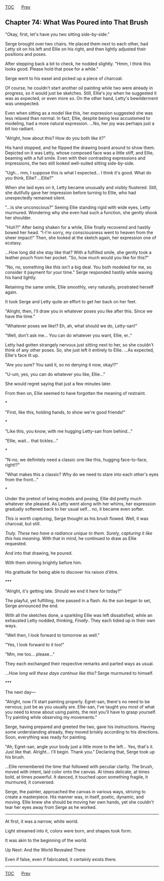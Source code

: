 [TOC](../readme.md)&nbsp;&nbsp;&nbsp;&nbsp;&nbsp;&nbsp;[Prev](index_split_049.md)&nbsp;&nbsp;&nbsp;&nbsp;&nbsp;&nbsp;



## Chapter 74: What Was Poured into That Brush

"Okay, first, let's have you two sitting side-by-side."

Serge brought over two chairs. He placed them next to each other, had
Letty sit on his left and Ellie on his right, and then lightly adjusted
their positions and poses.

After stepping back a bit to check, he nodded slightly. "Hmm, I think
this looks good. Please hold that pose for a while."

Serge went to his easel and picked up a piece of charcoal.

Of course, he couldn't start another oil painting while two were already
in progress, so it would just be sketches. Still, Ellie's joy when he
suggested it was as expected, or even more so. On the other hand,
Letty's bewilderment was unexpected.

Even when sitting as a model like this, her expression suggested she was
less relaxed than normal. In fact, Ellie, despite being less accustomed
to modeling, had a more natural expression. ...No, her joy was perhaps
just a bit too radiant.

"Alright, how about this? How do you both like it?"

His hand stopped, and he flipped the drawing board around to show them.
Depicted on it was Letty, whose composed face was a little stiff, and
Ellie, beaming with a full smile. Even with their contrasting
expressions and impressions, the two still looked well-suited sitting
side-by-side.

"Ugh... mm, I suppose this is what I expected... I think it's good. What
do you think, Ellie? ...Ellie?"

When she laid eyes on it, Letty became unusually and visibly flustered.
Still, she dutifully gave her impression before turning to Ellie, who
had unexpectedly remained silent.

"...Is she unconscious?" Seeing Ellie standing rigid with wide eyes,
Letty murmured. Wondering why she even had such a function, she gently
shook her shoulder.

"Huh?!” After being shaken for a while, Ellie finally recovered and
hastily bowed her head. “I-I'm sorry, my consciousness went to heaven
from the sheer impact!" Then, she looked at the sketch again, her
expression one of ecstasy.

...How long did she stay like that? With a fulfilled smile, she gently
took a leather pouch from her pocket. "So, how much would you like for
this?"

"No, no, something like this isn’t a big deal. You both modeled for me,
so consider it payment for your time." Serge responded hastily while
waving his hand lightly.

Retaining the same smile, Ellie smoothly, very naturally, prostrated
herself again.

It took Serge and Letty quite an effort to get her back on her feet.

"Alright, then, I'll draw you in whatever poses you like after this.
Since we have the time."

"Whatever poses we like!? Eh, ah, what should we do, Letty-san!"

"Well, don't ask me... You can do whatever you want, Ellie, er.."

Letty had gotten strangely nervous just sitting next to her, so she
couldn't think of any other poses. So, she just left it entirely to
Ellie. ...As expected, Ellie's face lit up.

"Are you sure? You said it, so no denying it now, okay!?"

"U-um, yes, you can do whatever you like, Ellie..."

She would regret saying that just a few minutes later.

From then on, Ellie seemed to have forgotten the meaning of restraint.

\*

"First, like this, holding hands, to show we're good friends!"

\*

"Like this, you know, with me hugging Letty-san from behind..."

"Ellie, wait... that tickles..."

\*

"N-no, we definitely need a classic one like this, hugging face-to-face,
right!?"

"What makes this a classic? Why do we need to stare into each other's
eyes from the front..."

\*

Under the pretext of being models and posing, Ellie did pretty much
whatever she pleased. As Letty went along with her whims, her expression
gradually softened back to her usual self... no, it became even softer.

*This is worth capturing*, Serge thought as his brush flowed. Well, it
was charcoal, but still.

*Truly. These two have a radiance unique to them. Surely, capturing it
like this has meaning.* With that in mind, he continued to draw as Ellie
requested.

And into that drawing, he poured.

With them shining brightly before him.

His gratitude for being able to discover his raison d'être.

\*\*\*

"Alright, it's getting late. Should we end it here for today?"

The playful, yet fulfilling, time passed in a flash. As the sun began to
set, Serge announced the end.

With all the sketches done, a sparkling Ellie was left dissatisfied,
while an exhausted Letty nodded, thinking, *Finally*. They each tidied
up in their own ways.

"Well then, I look forward to tomorrow as well."

"Yes, I look forward to it too!"

"Mm, me too... please..."

They each exchanged their respective remarks and parted ways as usual.

*...How long will these days continue like this?* Serge murmured to
himself.

\*\*\*

The next day—

"Alright, now I'll start painting properly. Egret-san, there's no need
to be nervous; just be as you usually are. Ellie-san, I've taught you
most of what you need to know about using paints, the rest you'll have
to grasp yourself. Try painting while observing my movements."

Serge, having prepared and greeted the two, gave his instructions.
Having some understanding already, they moved briskly according to his
directions. Soon, everything was ready for painting.

"Ah, Egret-san, angle your body just a little more to the left... Yes,
that's it. Just like that. Alright... I'll begin. Thank you." Declaring
that, Serge took up his brush.

...Ellie remembered the time that followed with peculiar clarity. The
brush, moved with intent, laid color onto the canvas. At times delicate,
at times bold, at times powerful. It danced, it touched upon something
fragile, it murmured, it conversed.

Serge, the painter, approached the canvas in various ways, striving to
create a masterpiece. His manner was, in itself, poetic, dynamic, and
moving. Ellie knew she should be moving her own hands, yet she couldn't
tear her eyes away from Serge as he worked.

------------------------------------------------------------------------

At first, it was a narrow, white world.

Light streamed into it, colors were born, and shapes took form.

It was akin to the beginning of the world.

Up Next: And the World Revealed There

Even if false, even if fabricated, it certainly exists there.


---
[TOC](../readme.md)&nbsp;&nbsp;&nbsp;&nbsp;&nbsp;&nbsp;[Prev](index_split_049.md)&nbsp;&nbsp;&nbsp;&nbsp;&nbsp;&nbsp;

